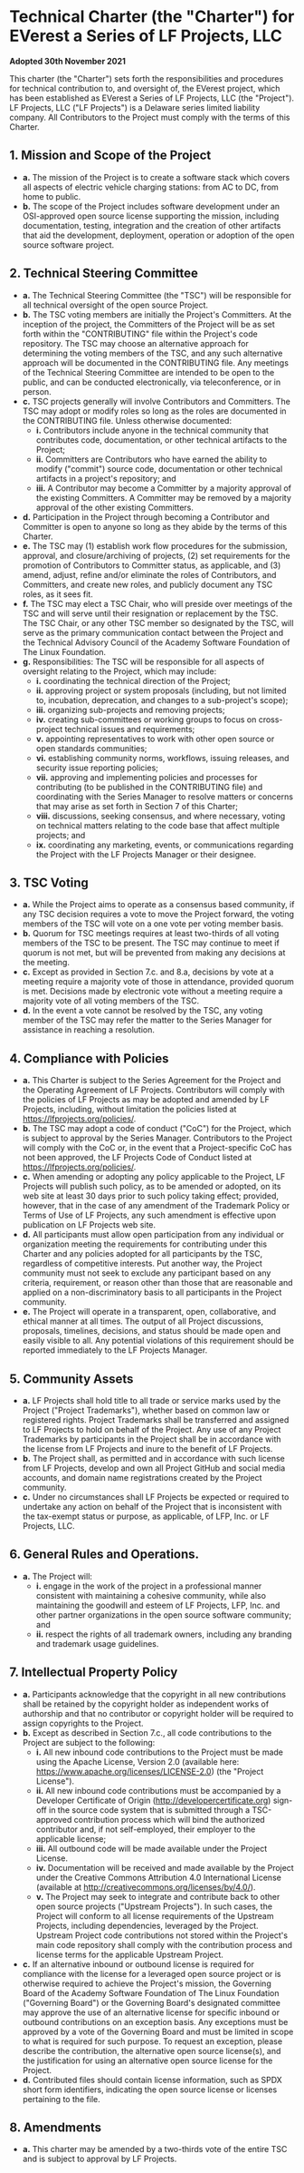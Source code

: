 # Technical Charter (the "Charter") for EVerest a Series of LF Projects, LLC

**Adopted 30th November 2021**

This charter (the "Charter") sets forth the responsibilities and procedures for technical contribution to, and oversight of, the EVerest project, which has been established as EVerest a Series of LF Projects, LLC (the "Project").  LF Projects, LLC ("LF Projects") is a Delaware series limited liability company. All Contributors to the Project must comply with the terms of this Charter.

## 1. Mission and Scope of the Project
  * **a.** The mission of the Project is to create a software stack which covers all aspects of electric vehicle charging stations: from AC to DC, from home to public.
  * **b.** The scope of the Project includes software development under an OSI-approved open source license supporting the mission, including documentation, testing, integration and the creation of other artifacts that aid the development, deployment, operation or adoption of the open source software project.

## 2. Technical Steering Committee
  * **a.** The Technical Steering Committee (the "TSC") will be responsible for all technical oversight of the open source Project.
  * **b.** The TSC voting members are initially the Project's Committers. At the inception of the project, the Committers of the Project will be as set forth within the "CONTRIBUTING" file within the Project's code repository. The TSC may choose an alternative approach for determining the voting members of the TSC, and any such alternative approach will be documented in the CONTRIBUTING file. Any meetings of the Technical Steering Committee are intended to be open to the public, and can be conducted electronically, via teleconference, or in person.
  * **c.** TSC projects generally will involve Contributors and Committers. The TSC may adopt or modify roles so long as the roles are documented in the CONTRIBUTING file. Unless otherwise documented:
    * **i.** Contributors include anyone in the technical community that contributes code, documentation, or other technical artifacts to the Project;
    * **ii.** Committers are Contributors who have earned the ability to modify ("commit") source code, documentation or other technical artifacts in a project's repository; and
    * **iii.** A Contributor may become a Committer by a majority approval of the existing Committers. A Committer may be removed by a majority approval of the other existing Committers.
  * **d.** Participation in the Project through becoming a Contributor and Committer is open to anyone so long as they abide by the terms of this Charter.
  * **e.** The TSC may (1) establish work flow procedures for the submission, approval, and closure/archiving of projects, (2) set requirements for the promotion of Contributors to Committer status, as applicable, and (3) amend, adjust, refine and/or eliminate the roles of Contributors, and Committers, and create new roles, and publicly document any TSC roles, as it sees fit.
  * **f.** The TSC may elect a TSC Chair, who will preside over meetings of the TSC and will serve until their resignation or replacement by the TSC. The TSC Chair, or any other TSC member so designated by the TSC, will serve as the primary communication contact between the Project and the Technical Advisory Council of the Academy Software Foundation of The Linux Foundation.
  * **g.** Responsibilities: The TSC will be responsible for all aspects of oversight relating to the Project, which may include:
    * **i.** coordinating the technical direction of the Project;
    * **ii.** approving project or system proposals (including, but not limited to, incubation, deprecation, and changes to a sub-project's scope);
    * **iii.** organizing sub-projects and removing projects;
    * **iv.** creating sub-committees or working groups to focus on cross-project technical issues and requirements;
    * **v.** appointing representatives to work with other open source or open standards communities;
    * **vi.** establishing community norms, workflows, issuing releases, and security issue reporting policies;
    * **vii.** approving and implementing policies and processes for contributing (to be published in the CONTRIBUTING file) and coordinating with the Series Manager to resolve matters or concerns that may arise as set forth in Section 7 of this Charter;
    * **viii.** discussions, seeking consensus, and where necessary, voting on technical matters relating to the code base that affect multiple projects; and
    * **ix.** coordinating any marketing, events, or communications regarding the Project with the LF Projects Manager or their designee.

## 3. TSC Voting
  * **a.** While the Project aims to operate as a consensus based community, if any TSC decision requires a vote to move the Project forward, the voting members of the TSC will vote on a one vote per voting member basis.
  * **b.** Quorum for TSC meetings requires at least two-thirds of all voting members of the TSC to be present. The TSC may continue to meet if quorum is not met, but will be prevented from making any decisions at the meeting.
  * **c.** Except as provided in Section 7.c. and 8.a, decisions by vote at a meeting require a majority vote of those in attendance, provided quorum is met. Decisions made by electronic vote without a meeting require a majority vote of all voting members of the TSC.
  * **d.** In the event a vote cannot be resolved by the TSC, any voting member of the TSC may refer the matter to the Series Manager for assistance in reaching a resolution.

## 4. Compliance with Policies
  * **a.** This Charter is subject to the Series Agreement for the Project and the Operating Agreement of LF Projects. Contributors will comply with the policies of LF Projects as may be adopted and amended by LF Projects, including, without limitation the policies listed at https://lfprojects.org/policies/.
  * **b.** The TSC may adopt a code of conduct ("CoC") for the Project, which is subject to approval by the Series Manager. Contributors to the Project will comply with the CoC or, in the event that a Project-specific CoC has not been approved, the LF Projects Code of Conduct listed at https://lfprojects.org/policies/.
  * **c.** When amending or adopting any policy applicable to the Project, LF Projects will publish such policy, as to be amended or adopted, on its web site at least 30 days prior to such policy taking effect; provided, however, that in the case of any amendment of the Trademark Policy or Terms of Use of LF Projects, any such amendment is effective upon publication on LF Projects web site.
  * **d.** All participants must allow open participation from any individual or organization meeting the requirements for contributing under this Charter and any policies adopted for all participants by the TSC, regardless of competitive interests. Put another way, the Project community must not seek to exclude any participant based on any criteria, requirement, or reason other than those that are reasonable and applied on a non-discriminatory basis to all participants in the Project community.
  * **e.** The Project will operate in a transparent, open, collaborative, and ethical manner at all times. The output of all Project discussions, proposals, timelines, decisions, and status should be made open and easily visible to all. Any potential violations of this requirement should be reported immediately to the LF Projects Manager.

## 5. Community Assets
  * **a.** LF Projects shall hold title to all trade or service marks used by the Project ("Project Trademarks"), whether based on common law or registered rights. Project Trademarks shall be transferred and assigned to LF Projects to hold on behalf of the Project. Any use of any Project Trademarks by participants in the Project shall be in accordance with the license from LF Projects and inure to the benefit of LF Projects.
  * **b.** The Project shall, as permitted and in accordance with such license from LF Projects, develop and own all Project GitHub and social media accounts, and domain name registrations created by the Project community.
  * **c.** Under no circumstances shall LF Projects be expected or required to undertake any action on behalf of the Project that is inconsistent with the tax-exempt status or purpose, as applicable, of LFP, Inc. or LF Projects, LLC.

## 6. General Rules and Operations.
  * **a.** The Project will:
    * **i.** engage in the work of the project in a professional manner consistent with maintaining a cohesive community, while also maintaining the goodwill and esteem of LF Projects, LFP, Inc. and other partner organizations in the open source software community; and
    * **ii.** respect the rights of all trademark owners, including any branding and trademark usage guidelines.

## 7. Intellectual Property Policy
  * **a.** Participants acknowledge that the copyright in all new contributions shall be retained by the copyright holder as independent works of authorship and that no contributor or copyright holder will be required to assign copyrights to the Project.
  * **b.** Except as described in Section 7.c., all code contributions to the Project are subject to the following:
    * **i.** All new inbound code contributions to the Project must be made using the Apache License, Version 2.0 (available here: https://www.apache.org/licenses/LICENSE-2.0) (the "Project License").
    * **ii.** All new inbound code contributions must be accompanied by a Developer Certificate of Origin (http://developercertificate.org) sign-off in the source code system that is submitted through a TSC-approved contribution process which will bind the authorized contributor and, if not self-employed, their employer to the applicable license;
    * **iii.** All outbound code will be made available under the Project License.
    * **iv.** Documentation will be received and made available by the Project under the Creative Commons Attribution 4.0 International License (available at http://creativecommons.org/licenses/by/4.0/).
    * **v.** The Project may seek to integrate and contribute back to other open source projects ("Upstream Projects"). In such cases, the Project will conform to all license requirements of the Upstream Projects, including dependencies, leveraged by the Project.  Upstream Project code contributions not stored within the Project's main code repository shall comply with the contribution process and license terms for the applicable Upstream Project.
  * **c.** If an alternative inbound or outbound license is required for compliance with the license for a leveraged open source project or is otherwise required to achieve the Project's mission, the Governing Board of the Academy Software Foundation of The Linux Foundation ("Governing Board") or the Governing Board's designated committee may approve the use of an alternative license for specific inbound or outbound contributions on an exception basis. Any exceptions must be approved by a vote of the Governing Board and must be limited in scope to what is required for such purpose. To request an exception, please describe the contribution, the alternative open source license(s), and the justification for using an alternative open source license for the Project.
  * **d.** Contributed files should contain license information, such as SPDX short form identifiers, indicating the open source license or licenses pertaining to the file.

## 8. Amendments
  * **a.** This charter may be amended by a two-thirds vote of the entire TSC and is subject to approval by LF Projects.
